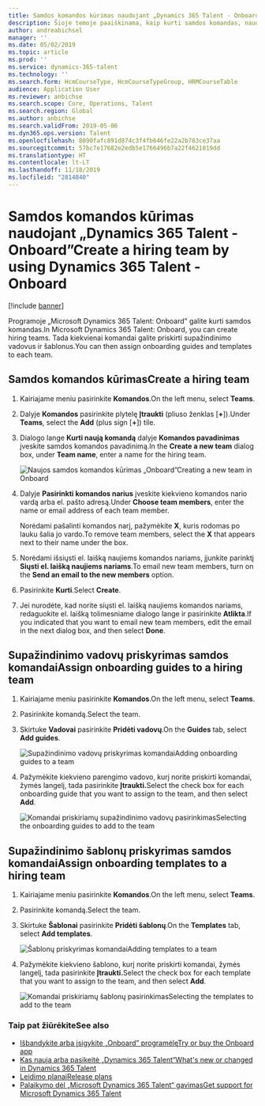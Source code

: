 ```yaml
---
title: Samdos komandos kūrimas naudojant „Dynamics 365 Talent - Onboard”
description: Šioje temoje paaiškinama, kaip kurti samdos komandas, naudojant „Microsoft Dynamics 365 Talent - Onboard” programėlę.
author: andreabichsel
manager: ''
ms.date: 05/02/2019
ms.topic: article
ms.prod: ''
ms.service: dynamics-365-talent
ms.technology: ''
ms.search.form: HcmCourseType, HcmCourseTypeGroup, HRMCourseTable
audience: Application User
ms.reviewer: anbichse
ms.search.scope: Core, Operations, Talent
ms.search.region: Global
ms.author: anbichse
ms.search.validFrom: 2019-05-06
ms.dyn365.ops.version: Talent
ms.openlocfilehash: 8090fafc891d874c3f4fb646fe22a2b783ce37aa
ms.sourcegitcommit: 57bc7e17682e2edb5e1766496b7a22f4621819dd
ms.translationtype: HT
ms.contentlocale: lt-LT
ms.lasthandoff: 11/18/2019
ms.locfileid: "2814840"
---
```

# <a name="create-a-hiring-team-by-using-dynamics-365-talent---onboard"></a><span data-ttu-id="6001a-103">Samdos komandos kūrimas naudojant „Dynamics 365 Talent - Onboard”</span><span class="sxs-lookup"><span data-stu-id="6001a-103">Create a hiring team by using Dynamics 365 Talent - Onboard</span></span>

[!include [banner](includes/banner.md)]

<span data-ttu-id="6001a-104">Programoje „Microsoft Dynamics 365 Talent: Onboard” galite kurti samdos komandas.</span><span class="sxs-lookup"><span data-stu-id="6001a-104">In Microsoft Dynamics 365 Talent: Onboard, you can create hiring teams.</span></span> <span data-ttu-id="6001a-105">Tada kiekvienai komandai galite priskirti supažindinimo vadovus ir šablonus.</span><span class="sxs-lookup"><span data-stu-id="6001a-105">You can then assign onboarding guides and templates to each team.</span></span>

## <a name="create-a-hiring-team"></a><span data-ttu-id="6001a-106">Samdos komandos kūrimas</span><span class="sxs-lookup"><span data-stu-id="6001a-106">Create a hiring team</span></span>

1. <span data-ttu-id="6001a-107">Kairiajame meniu pasirinkite **Komandos**.</span><span class="sxs-lookup"><span data-stu-id="6001a-107">On the left menu, select **Teams**.</span></span>
2. <span data-ttu-id="6001a-108">Dalyje **Komandos** pasirinkite plytelę **Įtraukti** (pliuso ženklas \[**+**\]).</span><span class="sxs-lookup"><span data-stu-id="6001a-108">Under **Teams**, select the **Add** (plus sign \[**+**\]) tile.</span></span>
3. <span data-ttu-id="6001a-109">Dialogo lange **Kurti naują komandą** dalyje **Komandos pavadinimas** įveskite samdos komandos pavadinimą.</span><span class="sxs-lookup"><span data-stu-id="6001a-109">In the **Create a new team** dialog box, under **Team name**, enter a name for the hiring team.</span></span>

    ![[<span data-ttu-id="6001a-110">Naujos samdos komandos kūrimas „Onboard”</span><span class="sxs-lookup"><span data-stu-id="6001a-110">Creating a new team in Onboard</span></span>](./media/onboard-create-team.png)](./media/onboard-create-team.png)

4. <span data-ttu-id="6001a-111">Dalyje **Pasirinkti komandos narius** įveskite kiekvieno komandos nario vardą arba el. pašto adresą.</span><span class="sxs-lookup"><span data-stu-id="6001a-111">Under **Choose team members**, enter the name or email address of each team member.</span></span>

    <span data-ttu-id="6001a-112">Norėdami pašalinti komandos narį, pažymėkite **X**, kuris rodomas po lauku šalia jo vardo.</span><span class="sxs-lookup"><span data-stu-id="6001a-112">To remove team members, select the **X** that appears next to their name under the box.</span></span>

5. <span data-ttu-id="6001a-113">Norėdami išsiųsti el. laišką naujiems komandos nariams, įjunkite parinktį **Siųsti el. laišką naujiems nariams**.</span><span class="sxs-lookup"><span data-stu-id="6001a-113">To email new team members, turn on the **Send an email to the new members** option.</span></span>
6. <span data-ttu-id="6001a-114">Pasirinkite **Kurti**.</span><span class="sxs-lookup"><span data-stu-id="6001a-114">Select **Create**.</span></span>
7. <span data-ttu-id="6001a-115">Jei nurodėte, kad norite siųsti el. laišką naujiems komandos nariams, redaguokite el. laišką tolimesniame dialogo lange ir pasirinkite **Atlikta**.</span><span class="sxs-lookup"><span data-stu-id="6001a-115">If you indicated that you want to email new team members, edit the email in the next dialog box, and then select **Done**.</span></span>

## <a name="assign-onboarding-guides-to-a-hiring-team"></a><span data-ttu-id="6001a-116">Supažindinimo vadovų priskyrimas samdos komandai</span><span class="sxs-lookup"><span data-stu-id="6001a-116">Assign onboarding guides to a hiring team</span></span>

1. <span data-ttu-id="6001a-117">Kairiajame meniu pasirinkite **Komandos**.</span><span class="sxs-lookup"><span data-stu-id="6001a-117">On the left menu, select **Teams**.</span></span>
2. <span data-ttu-id="6001a-118">Pasirinkite komandą.</span><span class="sxs-lookup"><span data-stu-id="6001a-118">Select the team.</span></span>
3. <span data-ttu-id="6001a-119">Skirtuke **Vadovai** pasirinkite **Pridėti vadovų**.</span><span class="sxs-lookup"><span data-stu-id="6001a-119">On the **Guides** tab, select **Add guides**.</span></span>

    ![[<span data-ttu-id="6001a-120">Supažindinimo vadovų priskyrimas komandai</span><span class="sxs-lookup"><span data-stu-id="6001a-120">Adding onboarding guides to a team</span></span>](./media/onboard-add-guides-to-team.png)](./media/onboard-add-guides-to-team.png)

4. <span data-ttu-id="6001a-121">Pažymėkite kiekvieno parengimo vadovo, kurį norite priskirti komandai, žymės langelį, tada pasirinkite **Įtraukti.**</span><span class="sxs-lookup"><span data-stu-id="6001a-121">Select the check box for each onboarding guide that you want to assign to the team, and then select **Add**.</span></span>

    ![[<span data-ttu-id="6001a-122">Komandai priskiriamų supažindinimo vadovų pasirinkimas</span><span class="sxs-lookup"><span data-stu-id="6001a-122">Selecting the onboarding guides to add to the team</span></span>](./media/onboard-select-guides.png)](./media/onboard-select-guides.png)

## <a name="assign-onboarding-templates-to-a-hiring-team"></a><span data-ttu-id="6001a-123">Supažindinimo šablonų priskyrimas samdos komandai</span><span class="sxs-lookup"><span data-stu-id="6001a-123">Assign onboarding templates to a hiring team</span></span>

1. <span data-ttu-id="6001a-124">Kairiajame meniu pasirinkite **Komandos**.</span><span class="sxs-lookup"><span data-stu-id="6001a-124">On the left menu, select **Teams**.</span></span>
2. <span data-ttu-id="6001a-125">Pasirinkite komandą.</span><span class="sxs-lookup"><span data-stu-id="6001a-125">Select the team.</span></span>
3. <span data-ttu-id="6001a-126">Skirtuke **Šablonai** pasirinkite **Pridėti šablonų**.</span><span class="sxs-lookup"><span data-stu-id="6001a-126">On the **Templates** tab, select **Add templates**.</span></span>

    ![[<span data-ttu-id="6001a-127">Šablonų priskyrimas komandai</span><span class="sxs-lookup"><span data-stu-id="6001a-127">Adding templates to a team</span></span>](./media/onboard-add-templates-to-team.png)](./media/onboard-add-templates-to-team.png)

4. <span data-ttu-id="6001a-128">Pažymėkite kiekvieno šablono, kurį norite priskirti komandai, žymės langelį, tada pasirinkite **Įtraukti.**</span><span class="sxs-lookup"><span data-stu-id="6001a-128">Select the check box for each template that you want to assign to the team, and then select **Add**.</span></span>

    ![[<span data-ttu-id="6001a-129">Komandai priskiriamų šablonų pasirinkimas</span><span class="sxs-lookup"><span data-stu-id="6001a-129">Selecting the templates to add to the team</span></span>](./media/onboard-select-templates.png)](./media/onboard-select-templates.png)

### <a name="see-also"></a><span data-ttu-id="6001a-130">Taip pat žiūrėkite</span><span class="sxs-lookup"><span data-stu-id="6001a-130">See also</span></span>

- [<span data-ttu-id="6001a-131">Išbandykite arba įsigykite „Onboard” programėlę</span><span class="sxs-lookup"><span data-stu-id="6001a-131">Try or buy the Onboard app</span></span>](https://dynamics.microsoft.com/talent/onboard/)
- [<span data-ttu-id="6001a-132">Kas nauja arba pasikeitė „Dynamics 365 Talent“</span><span class="sxs-lookup"><span data-stu-id="6001a-132">What's new or changed in Dynamics 365 Talent</span></span>](./whats-new.md)
- [<span data-ttu-id="6001a-133">Leidimo planai</span><span class="sxs-lookup"><span data-stu-id="6001a-133">Release plans</span></span>](https://docs.microsoft.com/business-applications-release-notes/index)
- [<span data-ttu-id="6001a-134">Palaikymo dėl „Microsoft Dynamics 365 Talent“ gavimas</span><span class="sxs-lookup"><span data-stu-id="6001a-134">Get support for Microsoft Dynamics 365 Talent</span></span>](./talent-support.md)
